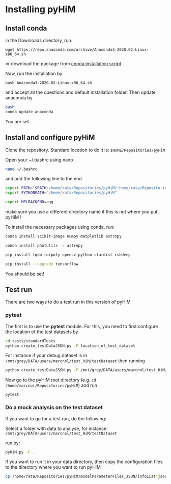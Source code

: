 # Installing pyHiM



## Install conda

in the Downloads directory, run:

```
wget https://repo.anaconda.com/archive/Anaconda3-2020.02-Linux-x86_64.sh
```

or download the package from [conda installation script](https://www.anaconda.com/products/individual)



Now, run the installation by

```
bash Anaconda3-2020.02-Linux-x86_64.sh

```

and accept all the questions and default installation folder. Then update anaconda by

```bash
bash
conda update anaconda
```

You are set.


## Install and configure pyHiM

Clone the repository. Standard location to do it is: ```$HOME/Repositories/pyHiM```

Open your ~/.bashrc using nano

```bash
nano ~/.bashrc
```

and add the following line to the end

```sh
export PATH="$PATH:/home/rata/Repositories/pyHiM/:home/rata/Repositories/pyHiM/fileProcessing"
export PYTHONPATH="/home/rata/Repositories/pyHiM"

export MPLBACKEND=agg

```

make sure you use a different directory name if this is not where you put pyHiM !

To install the necessary packages using conda, run:

```sh
conda install scikit-image numpy matplotlib astropy

conda install photutils -c astropy

pip install tqdm roipoly opencv-python stardist csbdeep

pip install --upgrade tensorflow

```

You should be set!



## Test run

There are two ways to do a test run in this version of pyHiM

### pytest

The first is to use the **pytest** module. For this, you need to first configure the location of the test datasets by


```sh
cd tests/standardTests
python create_testDataJSON.py -F location_of_test_dataset
```

For instance if your debug dataset is in ```/mnt/grey/DATA/users/marcnol/test_HiM/testDataset``` then running

```sh
python create_testDataJSON.py -F /mnt/grey/DATA/users/marcnol/test_HiM/testDataset
```

Now go to the pyHiM root directory (e.g. ```cd /home/marcnol/Repositories/pyHiM```) and run

```
pytest
```

### Do a mock analysis on the test dataset

If you want to go for a test run, do the following:

Select a folder with data to analyse, for instance: ```/mnt/grey/DATA/users/marcnol/test_HiM/testDataset```

run by:

```bash
pyHiM.py -F .
```

If you want to run it in your data directory, then copy the configuration files to the directory where you want to run pyHiM

```bash
cp /home/rata/Repositories/pyHiM/modelParameterFiles_JSON/infoList*json path-to-your-directory
```
